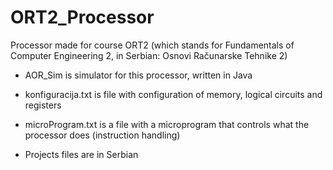 # ORT2_Processor
Processor made for course ORT2 (which stands for Fundamentals of Computer Engineering 2, in Serbian: Osnovi Računarske Tehnike 2)

* AOR_Sim is simulator for this processor, written in Java 

* konfiguracija.txt is file with configuration of memory, logical circuits and registers

* microProgram.txt is a file with a microprogram that controls what the processor does (instruction handling)

* Projects files are in Serbian
